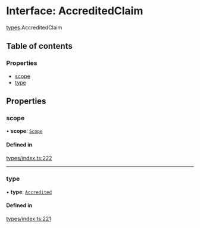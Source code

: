 # Interface: AccreditedClaim

[types](../wiki/types).AccreditedClaim

## Table of contents

### Properties

- [scope](../wiki/types.AccreditedClaim#scope)
- [type](../wiki/types.AccreditedClaim#type)

## Properties

### scope

• **scope**: [`Scope`](../wiki/types.Scope)

#### Defined in

[types/index.ts:222](https://github.com/PolymeshAssociation/polymesh-sdk/blob/07b115c8/src/types/index.ts#L222)

___

### type

• **type**: [`Accredited`](../wiki/types.ClaimType#accredited)

#### Defined in

[types/index.ts:221](https://github.com/PolymeshAssociation/polymesh-sdk/blob/07b115c8/src/types/index.ts#L221)
